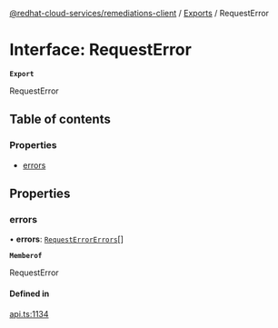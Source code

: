 [@redhat-cloud-services/remediations-client](../README.md) / [Exports](../modules.md) / RequestError

# Interface: RequestError

**`Export`**

RequestError

## Table of contents

### Properties

- [errors](RequestError.md#errors)

## Properties

### errors

• **errors**: [`RequestErrorErrors`](RequestErrorErrors.md)[]

**`Memberof`**

RequestError

#### Defined in

[api.ts:1134](https://github.com/RedHatInsights/javascript-clients/blob/main/packages/remediations/api.ts#L1134)
